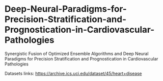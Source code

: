 # Deep-Neural-Paradigms-for-Precision-Stratification-and-Prognostication-in-Cardiovascular-Pathologies
Synergistic Fusion of Optimized Ensemble Algorithms and Deep Neural Paradigms for Precision Stratification and Prognostication in Cardiovascular Pathologies

Datasets links: https://archive.ics.uci.edu/dataset/45/heart+disease
